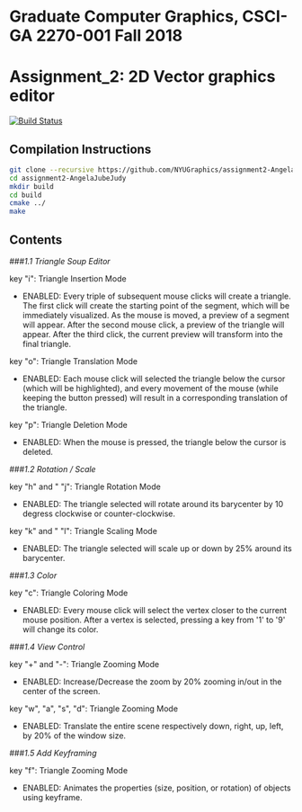 # Graduate Computer Graphics, CSCI-GA 2270-001 Fall 2018
# Assignment_2: 2D Vector graphics editor

[![Build Status](https://travis-ci.com/NYUGraphics/assignment2-AngelaJubeJudy.svg?token=sppqB6eFKVufzLrtS82k&branch=master)](https://travis-ci.com/NYUGraphics/assignment2-AngelaJubeJudy)

## Compilation Instructions

```bash
git clone --recursive https://github.com/NYUGraphics/assignment2-AngelaJubeJudy
cd assignment2-AngelaJubeJudy
mkdir build
cd build
cmake ../ 
make
```

## Contents
###*1.1 Triangle Soup Editor*

key "i": Triangle Insertion Mode
* ENABLED: Every triple of subsequent mouse clicks will create a triangle. 
The first click will create the starting point of the segment, which will be immediately visualized. 
As the mouse is moved, a preview of a segment will appear. 
After the second mouse click, a preview of the triangle will appear. 
After the third click, the current preview will transform into the final triangle.

key "o": Triangle Translation Mode
* ENABLED: Each mouse click will selected the triangle below the cursor (which will be highlighted), 
and every movement of the mouse (while keeping the button pressed) will result in a corresponding translation of the triangle. 

key "p": Triangle Deletion Mode
*  ENABLED: When the mouse is pressed, the triangle below the cursor is deleted.

###*1.2 Rotation / Scale*

key "h" and " "j": Triangle Rotation Mode
* ENABLED: The triangle selected will rotate around its barycenter by 10 degress clockwise or counter-clockwise. 

key "k" and " "l": Triangle Scaling Mode
* ENABLED: The triangle selected will scale up or down by 25% around its barycenter. 

###*1.3 Color*

key "c": Triangle Coloring Mode
* ENABLED: Every mouse click will select the vertex closer to the current mouse position. 
After a vertex is selected, pressing a key from '1' to '9' will change its color. 
           
###*1.4 View Control*

key "+" and "-": Triangle Zooming Mode
* ENABLED: Increase/Decrease the zoom by 20% zooming in/out in the center of the screen. 

key "w", "a", "s", "d": Triangle Zooming Mode
* ENABLED: Translate the entire scene respectively down, right, up, left, by 20% of the window size.

###*1.5 Add Keyframing*

key "f": Triangle Zooming Mode
* ENABLED: Animates the properties (size, position, or rotation) of objects using keyframe. 
